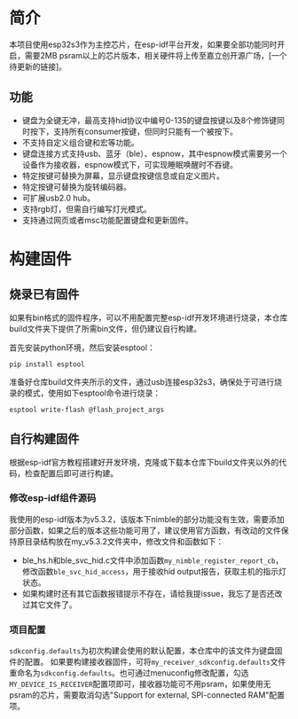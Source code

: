 # 简介
本项目使用esp32s3作为主控芯片，在esp-idf平台开发，如果要全部功能同时开启，需要2MB psram以上的芯片版本，相关硬件将上传至嘉立创开源广场，[一个待更新的链接]。
## 功能
* 键盘为全键无冲，最高支持hid协议中编号0-135的键盘按键以及8个修饰键同时按下，支持所有consumer按键，但同时只能有一个被按下。
* 不支持自定义组合键和宏等功能。
* 键盘连接方式支持usb、蓝牙（ble）、espnow，其中espnow模式需要另一个设备作为接收器，espnow模式下，可实现睡眠唤醒时不吞键。
* 特定按键可替换为屏幕，显示键盘按键信息或自定义图片。
* 特定按键可替换为旋转编码器。
* 可扩展usb2.0 hub。
* 支持rgb灯，但需自行编写灯光模式。
* 支持通过网页或者msc功能配置键盘和更新固件。

# 构建固件
## 烧录已有固件
如果有bin格式的固件程序，可以不用配置完整esp-idf开发环境进行烧录，本仓库build文件夹下提供了所需bin文件，但仍建议自行构建。


首先安装python环境，然后安装esptool：
```
pip install esptool
```
准备好仓库build文件夹所示的文件，通过usb连接esp32s3，确保处于可进行烧录的模式，使用如下esptool命令进行烧录：
```
esptool write-flash @flash_project_args
```
## 自行构建固件
根据esp-idf官方教程搭建好开发环境，克隆或下载本仓库下build文件夹以外的代码，检查配置后即可进行构建。
### 修改esp-idf组件源码
我使用的esp-idf版本为v5.3.2，该版本下nimble的部分功能没有生效，需要添加部分函数，如果之后的版本这些功能可用了，建议使用官方函数，有改动的文件保持原目录结构放在my_v5.3.2文件夹中，修改文件和函数如下：
* ble_hs.h和ble_svc_hid.c文件中添加函数```my_nimble_register_report_cb```，修改函数```ble_svc_hid_access```，用于接收hid output报告，获取主机的指示灯状态。
* 如果构建时还有其它函数报错提示不存在，请给我提issue，我忘了是否还改过其它文件了。

### 项目配置
```sdkconfig.defaults```为初次构建会使用的默认配置，本仓库中的该文件为键盘固件的配置。
如果要构建接收器固件，可将```my_receiver_sdkconfig.defaults```文件重命名为```sdkconfig.defaults```。也可通过menuconfig修改配置，勾选```MY_DEVICE_IS_RECEIVER```配置项即可，接收器功能可不用psram，如果使用无psram的芯片，需要取消勾选"Support for external, SPI-connected RAM"配置项。
